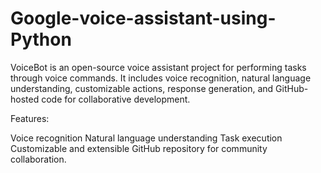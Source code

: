 # Google-voice-assistant-using-Python
VoiceBot is an open-source voice assistant project for performing tasks through voice commands. It includes voice recognition, natural language understanding, customizable actions, response generation, and GitHub-hosted code for collaborative development.

Features:

Voice recognition
Natural language understanding
Task execution
Customizable and extensible
GitHub repository for community collaboration.



